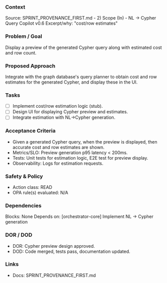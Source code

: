### Context

Source: SPRINT_PROVENANCE_FIRST.md - 2) Scope (In) - NL → Cypher Query Copilot v0.6
Excerpt/why: "cost/row estimates"

### Problem / Goal

Display a preview of the generated Cypher query along with estimated cost and row count.

### Proposed Approach

Integrate with the graph database's query planner to obtain cost and row estimates for the generated Cypher, and display these in the UI.

### Tasks

- [ ] Implement cost/row estimation logic (stub).
- [ ] Design UI for displaying Cypher preview and estimates.
- [ ] Integrate estimation with NL→Cypher generation.

### Acceptance Criteria

- Given a generated Cypher query, when the preview is displayed, then accurate cost and row estimates are shown.
- Metrics/SLO: Preview generation p95 latency < 200ms.
- Tests: Unit tests for estimation logic, E2E test for preview display.
- Observability: Logs for estimation requests.

### Safety & Policy

- Action class: READ
- OPA rule(s) evaluated: N/A

### Dependencies

Blocks: None
Depends on: [orchestrator-core] Implement NL → Cypher generation

### DOR / DOD

- DOR: Cypher preview design approved.
- DOD: Code merged, tests pass, documentation updated.

### Links

- Docs: SPRINT_PROVENANCE_FIRST.md
